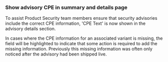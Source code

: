 ### Show advisory CPE in summary and details page

To assist Product Security team members ensure that security advisories
include the correct CPE information, 'CPE Text' is now shown in the advisory
details section.

In cases where the CPE information for an associated variant is missing, the
field will be highlighted to indicate that some action is required to add the
missing information. Previously this missing information was often only
noticed after the advisory had been shipped live.
